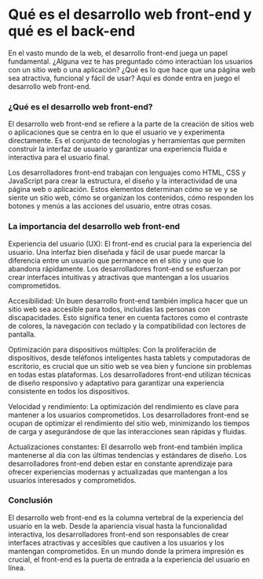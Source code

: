 # Qué es el desarrollo web front-end y qué es el back-end



En el vasto mundo de la web, el desarrollo front-end juega un papel fundamental. ¿Alguna vez te has preguntado cómo interactúan los usuarios con un sitio web o una aplicación? ¿Qué es lo que hace que una página web sea atractiva, funcional y fácil de usar? Aquí es donde entra en juego el desarrollo web front-end.

### ¿Qué es el desarrollo web front-end?

El desarrollo web front-end se refiere a la parte de la creación de sitios web o aplicaciones que se centra en lo que el usuario ve y experimenta directamente. Es el conjunto de tecnologías y herramientas que permiten construir la interfaz de usuario y garantizar una experiencia fluida e interactiva para el usuario final.

Los desarrolladores front-end trabajan con lenguajes como HTML, CSS y JavaScript para crear la estructura, el diseño y la interactividad de una página web o aplicación. Estos elementos determinan cómo se ve y se siente un sitio web, cómo se organizan los contenidos, cómo responden los botones y menús a las acciones del usuario, entre otras cosas.

### La importancia del desarrollo web front-end

Experiencia del usuario (UX): El front-end es crucial para la experiencia del usuario. Una interfaz bien diseñada y fácil de usar puede marcar la diferencia entre un usuario que permanece en el sitio y uno que lo abandona rápidamente. Los desarrolladores front-end se esfuerzan por crear interfaces intuitivas y atractivas que mantengan a los usuarios comprometidos.

Accesibilidad: Un buen desarrollo front-end también implica hacer que un sitio web sea accesible para todos, incluidas las personas con discapacidades. Esto significa tener en cuenta factores como el contraste de colores, la navegación con teclado y la compatibilidad con lectores de pantalla.

Optimización para dispositivos múltiples: Con la proliferación de dispositivos, desde teléfonos inteligentes hasta tablets y computadoras de escritorio, es crucial que un sitio web se vea bien y funcione sin problemas en todas estas plataformas. Los desarrolladores front-end utilizan técnicas de diseño responsivo y adaptativo para garantizar una experiencia consistente en todos los dispositivos.

Velocidad y rendimiento: La optimización del rendimiento es clave para mantener a los usuarios comprometidos. Los desarrolladores front-end se ocupan de optimizar el rendimiento del sitio web, minimizando los tiempos de carga y asegurándose de que las interacciones sean rápidas y fluidas.

Actualizaciones constantes: El desarrollo web front-end también implica mantenerse al día con las últimas tendencias y estándares de diseño. Los desarrolladores front-end deben estar en constante aprendizaje para ofrecer experiencias modernas y actualizadas que mantengan a los usuarios interesados y comprometidos.

### Conclusión

El desarrollo web front-end es la columna vertebral de la experiencia del usuario en la web. Desde la apariencia visual hasta la funcionalidad interactiva, los desarrolladores front-end son responsables de crear interfaces atractivas y accesibles que cautiven a los usuarios y los mantengan comprometidos. En un mundo donde la primera impresión es crucial, el front-end es la puerta de entrada a la experiencia del usuario en línea.